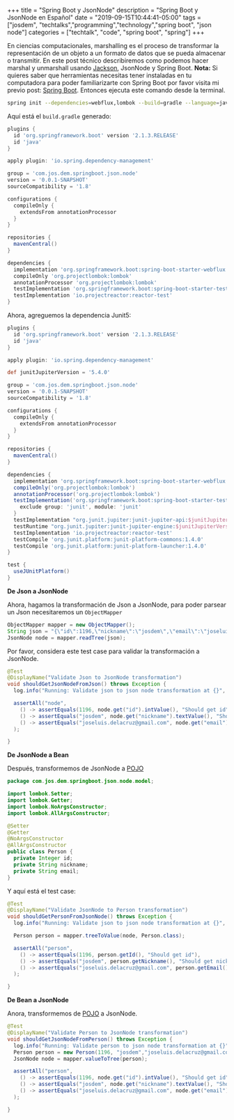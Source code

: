 +++
title =  "Spring Boot y JsonNode"
description = "Spring Boot y JsonNode en Español"
date = "2019-09-15T10:44:41-05:00"
tags = ["josdem", "techtalks","programming","technology","spring boot", "json node"]
categories = ["techtalk", "code", "spring boot", "spring"]
+++

En ciencias computacionales, marshalling es el proceso de transformar la representación de un objeto a un formato de datos que se pueda almacenar o transmitir. En este post técnico describiremos como podemos hacer marshal y unmarshall usando [Jackson](https://en.wikipedia.org/wiki/Jackson_(API)), JsonNode y Spring Boot. **Nota:** Si quieres saber que herramientas necesitas tener instaladas en tu computadora para poder familiarizarte con Spring Boot por favor visita mi previo post: [Spring Boot](/techtalk/spring/spring_boot). Entonces ejecuta este comando desde la terminal.

```bash
spring init --dependencies=webflux,lombok --build=gradle --language=java spring-boot-json-node
```

Aquí está el `build.gradle` generado:

```groovy
plugins {
  id 'org.springframework.boot' version '2.1.3.RELEASE'
  id 'java'
}

apply plugin: 'io.spring.dependency-management'

group = 'com.jos.dem.springboot.json.node'
version = '0.0.1-SNAPSHOT'
sourceCompatibility = '1.8'

configurations {
  compileOnly {
    extendsFrom annotationProcessor
  }
}

repositories {
  mavenCentral()
}

dependencies {
  implementation 'org.springframework.boot:spring-boot-starter-webflux'
  compileOnly 'org.projectlombok:lombok'
  annotationProcessor 'org.projectlombok:lombok'
  testImplementation 'org.springframework.boot:spring-boot-starter-test'
  testImplementation 'io.projectreactor:reactor-test'
}
```

Ahora,  agreguemos la dependencia Junit5:

```groovy
plugins {
  id 'org.springframework.boot' version '2.1.3.RELEASE'
  id 'java'
}

apply plugin: 'io.spring.dependency-management'

def junitJupiterVersion = '5.4.0'

group = 'com.jos.dem.springboot.json.node'
version = '0.0.1-SNAPSHOT'
sourceCompatibility = '1.8'

configurations {
  compileOnly {
    extendsFrom annotationProcessor
  }
}

repositories {
  mavenCentral()
}

dependencies {
  implementation 'org.springframework.boot:spring-boot-starter-webflux'
  compileOnly('org.projectlombok:lombok')
  annotationProcessor('org.projectlombok:lombok')
  testImplementation('org.springframework.boot:spring-boot-starter-test'){
    exclude group: 'junit', module: 'junit'
  }
  testImplementation "org.junit.jupiter:junit-jupiter-api:$junitJupiterVersion"
  testRuntime "org.junit.jupiter:junit-jupiter-engine:$junitJupiterVersion"
  testImplementation 'io.projectreactor:reactor-test'
  testCompile 'org.junit.platform:junit-platform-commons:1.4.0'
  testCompile 'org.junit.platform:junit-platform-launcher:1.4.0'
}

test {
  useJUnitPlatform()
}
```

**De Json a JsonNode**

Ahora, hagamos la transformación de Json a JsonNode, para poder parsear un Json necesitaremos un `ObjectMapper`

```java
ObjectMapper mapper = new ObjectMapper();
String json = "{\"id\":1196,\"nickname\":\"josdem\",\"email\":\"joseluis.delacruz@gmail.com\"}";
JsonNode node = mapper.readTree(json);
```

Por favor, considera este test case para validar la transformación a JsonNode.

```java
@Test
@DisplayName("Validate Json to JsonNode transformation")
void shouldGetJsonNodeFromJson() throws Exception {
  log.info("Running: Validate json to json node transformation at {}", new Date());

  assertAll("node",
    () -> assertEquals(1196, node.get("id").intValue(), "Should get id"),
    () -> assertEquals("josdem", node.get("nickname").textValue(), "Should get nickname"),
    () -> assertEquals("joseluis.delacruz@gmail.com", node.get("email").textValue(), "should get email")
  );

}
```

**De JsonNode a Bean**

Después, transformemos de JsonNode a [POJO](https://en.wikipedia.org/wiki/Plain_old_Java_object)

```java
package com.jos.dem.springboot.json.node.model;

import lombok.Setter;
import lombok.Getter;
import lombok.NoArgsConstructor;
import lombok.AllArgsConstructor;

@Setter
@Getter
@NoArgsConstructor
@AllArgsConstructor
public class Person {
  private Integer id;
  private String nickname;
  private String email;
}
```

Y aquí está el test case:

```java
@Test
@DisplayName("Validate JsonNode to Person transformation")
void shouldGetPersonFromJsonNode() throws Exception {
  log.info("Running: Validate json to json node transformation at {}", new Date());

  Person person = mapper.treeToValue(node, Person.class);

  assertAll("person",
    () -> assertEquals(1196, person.getId(), "Should get id"),
    () -> assertEquals("josdem", person.getNickname(), "Should get nickname"),
    () -> assertEquals("joseluis.delacruz@gmail.com", person.getEmail(), "should get email")
  );

}
```

**De Bean a JsonNode**

Anora, transformemos de [POJO](https://en.wikipedia.org/wiki/Plain_old_Java_object) a JsonNode.

```java
@Test
@DisplayName("Validate Person to JsonNode transformation")
void shouldGetJsonNodeFromPerson() throws Exception {
  log.info("Running: Validate person to json node transformation at {}", new Date());
  Person person = new Person(1196, "josdem","joseluis.delacruz@gmail.com");
  JsonNode node = mapper.valueToTree(person);

  assertAll("person",
    () -> assertEquals(1196, node.get("id").intValue(), "Should get id"),
    () -> assertEquals("josdem", node.get("nickname").textValue(), "Should get nickname"),
    () -> assertEquals("joseluis.delacruz@gmail.com", node.get("email").textValue(), "should get email")
  );

}
```


